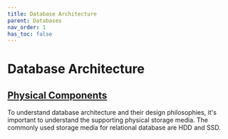 ```yaml
---
title: Database Architecture
parent: Databases
nav_order: 1
has_toc: false
---
```

# Database Architecture
## [Physical Components](https://isbobby.github.io/5-databases/5-1-architecture/1-physical-storage-media.html)
To understand database architecture and their design philosophies, it's important to understand the supporting physical storage media. The commonly used storage media for relational database are HDD and SSD.